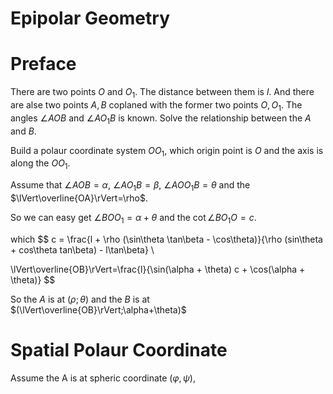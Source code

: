 Epipolar Geometry
=================


# Preface

There are two points $O$ and $O_1$. The distance between them is $l$. And there are alse two points $A, B$
coplaned with the former two points $O, O_1$. The angles $\angle AOB$ and $\angle AO_1B$ is known.
Solve the relationship between the $A$ and $B$.

Build a polaur coordinate system $OO_1$, which origin point is $O$ and the axis is along the $OO_1$.

Assume that $\angle AOB=\alpha$, $\angle AO_1B=\beta$, $\angle AOO_1B=\theta$ and the $\lVert\overline{OA}\rVert=\rho$.

So we can easy get $\angle BOO_1=\alpha+\theta$ and the $\cot\angle BO_1O=c$.

which
$$
c = \frac{l + \rho (\sin\theta \tan\beta - \cos\theta)}{\rho (sin\theta + cos\theta tan\beta) - l\tan\beta} \\

\lVert\overline{OB}\rVert=\frac{l}{\sin(\alpha + \theta) c + \cos(\alpha + \theta)}
$$

So the $A$ is at $(\rho;\theta)$ and the $B$ is at $(\lVert\overline{OB}\rVert;\alpha+\theta)$

# Spatial Polaur Coordinate

Assume the A is at spheric coordinate $(\varphi, \psi)$,
